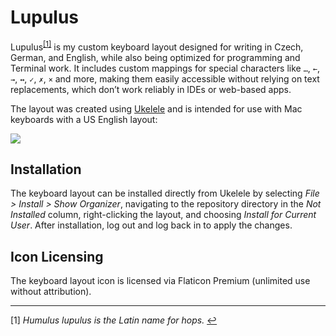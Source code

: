 # Lupulus

Lupulus<sup id="a1">[\[1\]](#f1)</sup> is my custom keyboard layout designed for writing in Czech, German, and English, while also being optimized for programming and Terminal work. It includes custom mappings for special characters like `…`, `←`, `→`, `↔︎`, `✓`, `✗`, `×` and more, making them easily accessible without relying on text replacements, which don’t work reliably in IDEs or web-based apps.

The layout was created using [Ukelele](http://scripts.sil.org/cms/scripts/page.php?site_id=nrsi&id=ukelele) and is intended for use with Mac keyboards with a US English layout:

![](https://cdn.shopify.com/s/files/1/0810/3669/files/mac-us-english-keyboard_1024x1024.png?1871373995114389746)

## Installation

The keyboard layout can be installed directly from Ukelele by selecting *File > Install > Show Organizer*, navigating to the repository directory in the *Not Installed* column, right-clicking the layout, and choosing *Install for Current User*. After installation, log out and log back in to apply the changes.

## Icon Licensing

The keyboard layout icon is licensed via Flaticon Premium (unlimited use without attribution).

---

<a id="f1"></a>[1] *Humulus lupulus is the Latin name for hops.* [↩](#a1)
